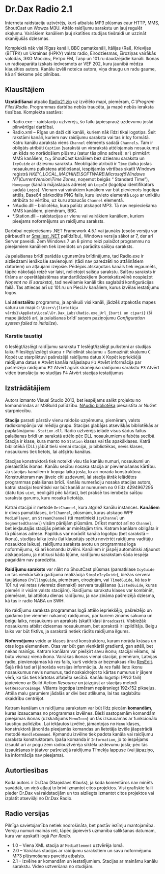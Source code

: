 ﻿# Dr.Dax Radio 2.1
Interneta raidstaciju uztvērējs, kurš atbalsta MP3 plūsmas caur HTTP, MMS, ShoutCast un Wowza M3U. Attēlo raidījumu sarakstu un ļauj regulēt skaļumu. Vairākiem kanāliem ļauj skatīties studijas tiešraidi un uzzināt skanējušās dziesmas.

Komplektā nāk visi Rīgas kanāli, BBC pamatkanāli, Itālijas (Rai), Krievijas (ВГТРК) un Ukrainas (НРКУ) valsts radio, Eirodziesmas, Eiroziņas vairākās valodās, ЭХО Москвы, Ретро FM, Тавр un 101.ru daudzējādie kanāli.
Ikonas un radioaparāta izskats iedvesmots ar VEF 202, kuru jaunībā mēdza klausīties autors. Kanālu izvēli noteica autora, viņa draugu un radu gaume, kā arī tieksme pēc pilnības.

## Klausītājiem
**Uzstādīšanai** atpako [Radio21.zip](https://dl.dropbox.com/s/8b118kx438hgedf/Radio21.zip) uz izvēlēto mapi, piemēram, _C:\Program Files\Radio_. Programmas darbība nebūs traucēta, ja mapē nebūs ieraksta tiesības. Komplekta sastāvs:

* Radio.exe – raidstaciju uztvērējs, šo failu jāpiesprauž uzdevumu joslai pilnvērtīgai darbībai.
* Radio.xml – Rīgas un daži citi kanāli, kuriem nāk līdzi tikai logotips. Šeit rakstāmi kanāli, kuriem nav raidījumu saraksta vai tas ir Icy formātā.
	Katru kanālu apraksta viens `Channel` elements sadaļā `Channels`. Tam ir obligāts atribūti `Caption` (sarakstā un virsrakstā attēlojamais nosaukums) un kāds no norādošiem plūsmu (satur tās pilno adresi): `Url` pirmkārt MMS kanāliem, `Icy` ShoutCast kanāliem bez dziesmu saraksta un `IcyGuide` ar dziesmu sarakstu.
 	Neobligātie atribūti ir `Time` (laika joslas nosaukums pulksteņa attēlošanai, iespējamās vērtības skatīt Windows reģistrā _HKEY_LOCAL_MACHINE\SOFTWARE\Microsoft\Windows NT\CurrentVersion\Time Zones_, noņemot beigās “ Standard Time”), `Homepage` (kanāla mājaslapas adrese) un `LogoId` (logotipa identifikators sadaļā `Logos`).
	Vienam vai vairākiem kanāliem var būt pievienots logotipa attēls, Base64 pārkodēts PNG fails, kuru ievieto elementā `Logo` ar unikālu atribūta `Id` vērtību, uz kuru atsaucās `Channel` elementā.
* NAudio.dll – bibliotēka, kura palīdz atskaņot MP3. Tā nav nepieciešama MMS kanāliem, piemēram, BBC.
* *.Station.dll – raidstacijas ar vienu vai vairākiem kanāliem, kuriem pieejams noformējums un raidījumu saraksts.

Darbībai nepieciešams .NET Framework 4.5.1 vai jaunāks (esošo versiju var pārbaudīt ar [Smallest .NET](http://smallestdotnet.com/) palīdzību), Windows versija sākot ar 7, der arī Server paveidi.
Zem Windows 7 un 8 pirmo reizi palaižot programmu no pieejamiem kanāliem tiek izveidots un parādīts saīšņu saraksts.

Ja palaišanas brīdī parādās ugunsmūra brīdinājums, tad Radio.exe ir aizliedzami ienākošie savienojumi (tādi nav paredzēti no attālinātiem datoriem) un atļaujami izejošie.
Pēdējais atskaņotais kanāls tiek iegaumēts, tāpēc nākošajā reizē var laist, nelietojot saīšņu sarakstu.
Saīšņu saraksts ir tīrāms ar operētājsistēmas standartlīdzekļiem (kontekstizvēlnē nospiežot _Noņemt no šī saraksta_), tad nevēlamie kanāli tiks saglabāti konfigurācijas failā. Tas attiecas arī uz 101.ru un Pieci.lv kanāliem, kurus izvēlas iestatījumu logos.

Lai **atinstalētu** programmu, ja apnikuši visi kanāli, jādzēš atpakotās mapes saturu un mapi `C:\Users\{lietotāja vārds}\AppData\Local\Dr.Dax_Labs\Radio.exe_Url_{burti un cipari}` (šī mape jādzēš arī, ja palaišanas brīdī saņem paziņojumu _Configuration system failed to initialize_).

### Karstie taustiņi
<kbd>G</kbd> Ieslēgt/izslēgt raidījumu sarakstu
<kbd>T</kbd> Ieslēgt/izslēgt pulksteni ar studijas laiku
<kbd>M</kbd> Ieslēgt/izslēgt skaņu
<kbd>↑</kbd> Palielināt skaļumu
<kbd>↓</kbd> Samazināt skaļumu
<kbd>C</kbd> Kopēt uz starpliktuvi pašreizējā raidījuma datus
<kbd>X</kbd> Kopēt iepriekšējā raidījuma datus
<kbd>H</kbd> Atvērt kanāla mājaslapu
<kbd>F1</kbd> Atvērt informācija par pašreizējo raidījumu
<kbd>F2</kbd> Atvērt agrāk skanējušo raidījumu sarakstu
<kbd>F3</kbd> Atvērt video translāciju no studijas
<kbd>F4</kbd> Atvērt stacijas iestatījumus

## Izstrādātājiem
Autors izmanto Visual Studio 2013, bet iespējams salikt projektu no komandrindas ar MSBuild palīdzību. [NAudio bibliotēka](http://naudio.codeplex.com/) piesaistīta ar NuGet starpniecību.

**Stacija** parasti pārstāv vienu raidošo uzņēmumu, piemēram, valsts radiokompāniju vai mēdiju grupu. Stacijas glabājas atsevišķās bibliotēkās ar paplašinājumu `.Station.dll`. Radio uztvērējs ielādē visus šādus failus palaišanas brīdī un sarakstā attēlo pēc DLL nosaukumiem alfabēta secībā.
Stacija ir klase, kura manto no `Station` klases vai tās apakšklases. Katrā bibliotēkā (DLL) jābūt tieši vienai stacijai, jo bibliotēkas, nevis klases, nosaukums tiek lietots, lai atšķirtu kanālus.

Stacijas konstruktorā tiek noteikti visu tās kanālu numuri, nosaukumi un piesaistītās ikonas. Kanālu secību nosaka stacija ar pievienošanas kārtību. Ja stacijas kanāliem ir kopīga laika josla, to arī norāda konstruktorā. Konstruktoram nav jāveic citi uzdevumi, lai stacija ātrāk ielādētos programmas palaišanas brīdī.
Kanālu numerāciju nosaka stacijas autors, katrai stacijai teorētiski var būt kanāli ar numuriem no 0 līdz 4294967295 (datu tips `uint`, neoligāti pēc kārtas), bet praksē tos ierobežo saīšņu saraksta garums, kuru nosaka lietotājs.

Katrai stacijai ir metode `GetChannel`, kura atgriež kanālu instances. **Kanāliem** ir divas pamatklases, `UrlChannel`, plūsmām, kuras atskaņo WPF `MediaPlayer`, un `StreamChannel` (tā mantinieki `IcyChannel` un `SegmentedChannel`) visām pārējām plūsmām. Drīkst mantot arī no `Channel`, bet iekļautajās stacijās pietiek ar minētajām trim.
Katram kanālam obligāta ir tā plūsmas adrese. Papildus var norādīt kanāla logotipu (bet sarakstā – ikonu), studijas laika joslu (lai klausītājs spētu novērtēt raidījumu vadītāju nosauktos laikus), raidījumu saraksta avotu un programmas loga noformējumu, kā arī komandu izvēlni.
Kanāliem ir jāspēj automātiski atjaunot atskaņošanu, ja notikusi kāda kļūme, raidījumu sarakstam šāda iespēja pagaidām nav paredzēta.

**Raidījumu saraksts** var nākt no ShoutCast plūsmas (pamatklase `IcyGuide` un tās vienkāršākā gadījuma realizācija `SimpleIcyGuide`), biežas servera taujāšanas (`PollingGuide`, piemēram, eiroziņām, vai `TimedGuide`, kā tas ir 101.ru) vai retas (vienreiz diennaktī) servera taujāšanas (`ListedGuide`, kuras piemēri ir visām valsts stacijām).
Raidījumu sarakstu klases var kombinēt, piemēram, lai attēlotu dienas raidījumu, ja nav zināma pašreizējā dziesma, kā tas ir radio NABA un SWH.

No raidījumu saraksta programmas logā attēlo iepriekšējo, pašreizējo un gaidāmo (ne vienmēr nākamo) raidījumus, par kuriem zināms sākuma un beigu laiks, nosaukums un apraksts (skatīt klasi `Broadcast`). Visbiežāk nosaukums atbilst dziesmas nosaukumam, bet aprakstā ir izpildītājs. Beigu laiks var būt fiktīvs, ja sarakstā netiek rādīts raidījuma ilgums.

**Noformējumu** veido ar klases `Brand` konstruktoru, kuram norāda krāsas un otas loga elementiem. Otas var būt gan vienkārši gradienti, gan attēli, bet nekas mainīgs. Katram kanālam var piešķirt savu ikonu; stacijai vēlams, lai būtu vismaz viena ikona. Vairākas ikonas vienai stacijai, piemēram, Latvijas radio, pievienojamas kā *res* fails, kurš veidots ar bezmaksas rīku [ResEdit](http://www.resedit.net/). Šajā rīkā tad arī jānorāda versijas informācija. Ja *res* failā lieto ikonu nosaukumus nevis numurus, tad noskaidrojot to kārtas numurus ir jāņem vērā, ka tās tiek kārtotas alfabēta secībā.
Kanālu logotipi (PNG faili) jāpievieno ar Build Action _Resource_ un jāizgūst ar stacijas metodi `GetResourceImage`. Vēlams logotipa izmēram nepārsniegt 192x152 pikseļus. Attēla malu garumiem jādalās ar divi bez atlikuma, lai tas saglabātu skaidrību centrējot.

Katram kanālam un raidījumu sarakstam var būt līdz piecām **komandām**, kuras izsaucamas no programmas izvēlnes. Bieži sastopamām komandām pieejamas ikonas (uzskaitījums `MenuIcon`) un tās izsaucamas ar funkcionālo taustiņu palīdzību. Lai iekļautos izvēlnē, jāmantojas no `Menu` klases, konstruktorā jānorāda pieejamās komandas un lietotāja izvēle jāapstrādā metodē `HandleCommand`. Komandu izvēlne tiek padota kanāla vai raidījumu saraksta konstruktoram.
Īpaša komanda ir `Information`, jo to iespējams izsaukt arī ar pogu zem radiouztvērēja sīktēla uzdevumu joslā; pēc tās izsaukšanas ir jāatver pašreizējā raidījuma Tīmekļa lappuse (vai jāpaziņo, ka informācija nav pieejama).

## Autortiesības
Koda autors ir Dr.Dax (Staņislavs Klaušs), ja koda komentāros nav minēts savādāk, un viņš atļauj to brīvi izmantot citos projektos. Visi grafiskie faili pieder Dr.Dax vai raidstacijām un tos aizliegts izmantot citos projektos vai izplatīt atsevišķi no Dr.Dax Radio.

## Radio versijas
Pilnīga savietojamība netiek nodrošināta, bet pastāv iezīmju mantojamība. Versiju numuri mainās reti, tāpēc jāpievērš uzmanība salikšanas datumam, kuru var apskatīt logā _Par Radio_.

* 1.0 – Viena XML stacija ar `MediaElement` uztvērēja lomā.
* 2.0 – Vairākas stacijas ar raidījumu sarakstiem un savu noformējumu. MP3 plūsmošanas paveidu atbalsts.
* 2.1 – Izvēlne ar komandām un iestatījumiem. Stacijas ar maināmu kanālu sarakstu. Video uztveršana no studijām.